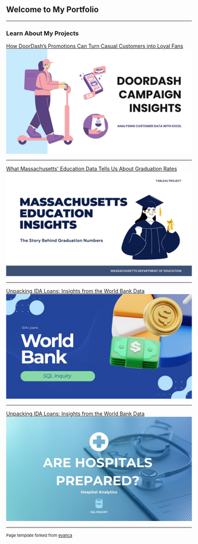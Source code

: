 ## Welcome to My Portfolio

---

### Learn About My Projects

[How DoorDash’s Promotions Can Turn Casual Customers into Loyal Fans](sample_page.md)
<img src="images/Light Blue Purple and Black Illustration Food Delivery Presentation.jpg"/>

---
[What Massachusetts' Education Data Tells Us About Graduation Rates](sample_page2.md)
<img src="images/Blue and White Modern Illustrative Thesis Defense Presentation.jpg"/>

---
[Unpacking IDA Loans: Insights from the World Bank Data](sample_page3.md)
<img src="images/Blue 3D Illustration Simple Financial Planning Presentation.jpg"/>

---
[Unpacking IDA Loans: Insights from the World Bank Data](sample_page4.md)
<img src="images/Blue and White Simple Modern Medical Presentation.jpg"/>





---
<p style="font-size:11px">Page template forked from <a href="https://github.com/evanca/quick-portfolio">evanca</a></p>
<!-- Remove above link if you don't want to attibute -->
